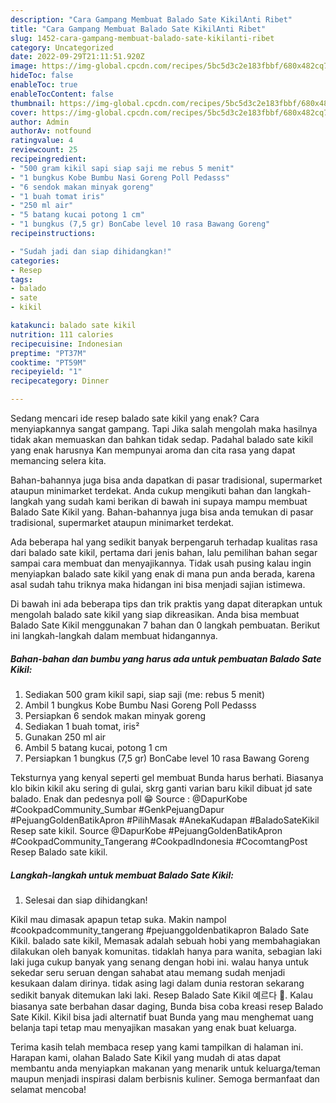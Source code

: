 ```yaml
---
description: "Cara Gampang Membuat Balado Sate KikilAnti Ribet"
title: "Cara Gampang Membuat Balado Sate KikilAnti Ribet"
slug: 1452-cara-gampang-membuat-balado-sate-kikilanti-ribet
category: Uncategorized
date: 2022-09-29T21:11:51.920Z
image: https://img-global.cpcdn.com/recipes/5bc5d3c2e183fbbf/680x482cq70/balado-sate-kikil-foto-resep-utama.jpg
hideToc: false
enableToc: true
enableTocContent: false
thumbnail: https://img-global.cpcdn.com/recipes/5bc5d3c2e183fbbf/680x482cq70/balado-sate-kikil-foto-resep-utama.jpg
cover: https://img-global.cpcdn.com/recipes/5bc5d3c2e183fbbf/680x482cq70/balado-sate-kikil-foto-resep-utama.jpg
author: Admin
authorAv: notfound
ratingvalue: 4
reviewcount: 25
recipeingredient:
- "500 gram kikil sapi siap saji me rebus 5 menit"
- "1 bungkus Kobe Bumbu Nasi Goreng Poll Pedasss"
- "6 sendok makan minyak goreng"
- "1 buah tomat iris"
- "250 ml air"
- "5 batang kucai potong 1 cm"
- "1 bungkus (7,5 gr) BonCabe level 10 rasa Bawang Goreng"
recipeinstructions:

- "Sudah jadi dan siap dihidangkan!"
categories:
- Resep
tags:
- balado
- sate
- kikil

katakunci: balado sate kikil 
nutrition: 111 calories
recipecuisine: Indonesian
preptime: "PT37M"
cooktime: "PT59M"
recipeyield: "1"
recipecategory: Dinner

---
```



Sedang mencari ide resep balado sate kikil yang enak? Cara menyiapkannya sangat gampang. Tapi Jika salah mengolah maka hasilnya tidak akan memuaskan dan bahkan tidak sedap. Padahal balado sate kikil yang enak harusnya Kan mempunyai aroma dan cita rasa yang dapat memancing selera kita.


Bahan-bahannya juga bisa anda dapatkan di pasar tradisional, supermarket ataupun minimarket terdekat. Anda cukup mengikuti bahan dan langkah-langkah yang sudah kami berikan di bawah ini supaya mampu membuat Balado Sate Kikil yang. Bahan-bahannya juga bisa anda temukan di pasar tradisional, supermarket ataupun minimarket terdekat.

Ada beberapa hal yang sedikit banyak berpengaruh terhadap kualitas rasa dari balado sate kikil, pertama dari jenis bahan, lalu pemilihan bahan segar sampai cara membuat dan menyajikannya. Tidak usah pusing kalau ingin menyiapkan balado sate kikil yang enak di mana pun anda berada, karena asal sudah tahu triknya maka hidangan ini bisa menjadi sajian istimewa.


Di bawah ini ada beberapa tips dan trik praktis yang dapat diterapkan untuk mengolah balado sate kikil yang siap dikreasikan. Anda bisa membuat Balado Sate Kikil menggunakan 7 bahan dan 0 langkah pembuatan. Berikut ini langkah-langkah dalam membuat hidangannya.

<!--inarticleads1-->

##### Bahan-bahan dan bumbu yang harus ada untuk pembuatan Balado Sate Kikil:

1. Sediakan 500 gram kikil sapi, siap saji (me: rebus 5 menit)
1. Ambil 1 bungkus Kobe Bumbu Nasi Goreng Poll Pedasss
1. Persiapkan 6 sendok makan minyak goreng
1. Sediakan 1 buah tomat, iris²
1. Gunakan 250 ml air
1. Ambil 5 batang kucai, potong 1 cm
1. Persiapkan 1 bungkus (7,5 gr) BonCabe level 10 rasa Bawang Goreng


Teksturnya yang kenyal seperti gel membuat Bunda harus berhati. Biasanya klo bikin kikil aku sering di gulai, skrg ganti varian baru kikil dibuat jd sate balado. Enak dan pedesnya poll 😁 Source : @DapurKobe #CookpadCommunity_Sumbar #GenkPejuangDapur #PejuangGoldenBatikApron #PilihMasak #AnekaKudapan #BaladoSateKikil Resep sate kikil. Source @DapurKobe #PejuangGoldenBatikApron #CookpadCommunity_Tangerang #CookpadIndonesia #CocomtangPost Resep Balado sate kikil. 

<!--inarticleads2-->

##### Langkah-langkah untuk membuat Balado Sate Kikil:


1. Selesai dan siap dihidangkan!

Kikil mau dimasak apapun tetap suka. Makin nampol #cookpadcommunity_tangerang #pejuanggoldenbatikapron Balado Sate Kikil. balado sate kikil, Memasak adalah sebuah hobi yang membahagiakan dilakukan oleh banyak komunitas. tidaklah hanya para wanita, sebagian laki laki juga cukup banyak yang senang dengan hobi ini. walau hanya untuk sekedar seru seruan dengan sahabat atau memang sudah menjadi kesukaan dalam dirinya. tidak asing lagi dalam dunia restoran sekarang sedikit banyak ditemukan laki laki. Resep Balado Sate Kikil 예르다 🤤. Kalau biasanya sate berbahan dasar daging, Bunda bisa coba kreasi resep Balado Sate Kikil. Kikil bisa jadi alternatif buat Bunda yang mau menghemat uang belanja tapi tetap mau menyajikan masakan yang enak buat keluarga. 

Terima kasih telah membaca resep yang kami tampilkan di halaman ini. Harapan kami, olahan Balado Sate Kikil yang mudah di atas dapat membantu anda menyiapkan makanan yang menarik untuk keluarga/teman maupun menjadi inspirasi dalam berbisnis kuliner. Semoga bermanfaat dan selamat mencoba!
